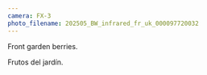 ```yaml
---
camera: FX-3
photo_filename: 202505_BW_infrared_fr_uk_000097720032
---
```


Front garden berries.

Frutos del jardín.

